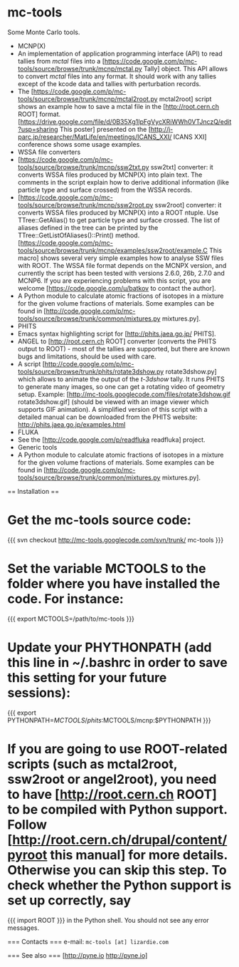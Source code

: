 # mc-tools
Some Monte Carlo tools.

 * MСNР(Х)
  * An implementation of application programming interface (API) to read tallies from *mctal* files into a [https://code.google.com/p/mc-tools/source/browse/trunk/mcnp/mctal.py Tally] object. This API allows to convert *mctal* files into any format.  It should work with any tallies except of the kcode data and tallies with perturbation records.
  * The [https://code.google.com/p/mc-tools/source/browse/trunk/mcnp/mctal2root.py mctal2root] script shows an example how to save a mctal file in the [http://root.cern.ch ROOT]  format.  [https://drive.google.com/file/d/0B35Xg1IpFgVycXRiWWh0VTJnczQ/edit?usp=sharing This poster] presented on the [http://j-parc.jp/researcher/MatLife/en/meetings/ICANS_XXI/ ICANS XXI] conference shows some usage examples.
  * WSSA file converters
   * [https://code.google.com/p/mc-tools/source/browse/trunk/mcnp/ssw2txt.py ssw2txt] converter: it converts WSSA files produced by MCNP(X) into plain text. The comments in the script explain how to derive additional information (like particle type and surface crossed) from the WSSA records.
   * [https://code.google.com/p/mc-tools/source/browse/trunk/mcnp/ssw2root.py ssw2root] converter: it converts WSSA files produced by MСNР(X) into a ROOT ntuple. Use TTree::GetAlias() to get particle type and surface crossed. The list of aliases defined in the tree can be printed by the TTree::GetListOfAliases()::Print() method. [https://code.google.com/p/mc-tools/source/browse/trunk/mcnp/examples/ssw2root/example.C This macro] shows several very simple examples how to analyse SSW files with ROOT. 
  The WSSA file format depends on the MCNPX version, and currently the script has been tested with versions 2.6.0, 26b, 2.7.0 and MCNP6. If you are experiencing problems with this script, you are welcome [https://code.google.com/u/batkov to contact the author].
  * A Python module to calculate atomic fractions of isotopes in a mixture for the given volume fractions of materials. Some examples can be found in  [http://code.google.com/p/mc-tools/source/browse/trunk/common/mixtures.py mixtures.py].
 * PHITS
  * Emacs syntax highlighting script for [http://phits.jaea.go.jp/ PHITS].
  * ANGEL to [http://root.cern.ch ROOT] converter (converts the PHITS output to ROOT) - most of the tallies are supported, but there are known bugs and limitations, should be used with care.
  * A script [http://code.google.com/p/mc-tools/source/browse/trunk/phits/rotate3dshow.py rotate3dshow.py] which allows to animate the output of the *t-3dshow* tally. It runs PHITS to generate many images, so one can get a rotating video of geometry setup. Example: [http://mc-tools.googlecode.com/files/rotate3dshow.gif rotate3dshow.gif] (should be viewed with an image viewer which supports GIF animation).  A simplified version of this script with a detailed manual can be downloaded from the PHITS website: http://phits.jaea.go.jp/examples.html
 * FLUKA
  * See the [http://code.google.com/p/readfluka readfluka] project.
 * Generic tools
  * A Python module to calculate atomic fractions of isotopes in a mixture for the given volume fractions of materials. Some examples can be found in  [http://code.google.com/p/mc-tools/source/browse/trunk/common/mixtures.py mixtures.py].

== Installation ==
 # Get the mc-tools source code:
{{{
svn checkout http://mc-tools.googlecode.com/svn/trunk/ mc-tools
}}}
 # Set the variable MCTOOLS to the folder where you have installed the code. For instance:
{{{
export MCTOOLS=/path/to/mc-tools
}}}
 # Update your PHYTHONPATH (add this line in ~/.bashrc in order to save this setting for your future sessions):
{{{
export PYTHONPATH=$MCTOOLS/phits:$MCTOOLS/mcnp:$PYTHONPATH
}}}
 # If you are going to use ROOT-related scripts (such as mctal2root, ssw2root or angel2root), you need to have [http://root.cern.ch ROOT] to be compiled with Python support. Follow [http://root.cern.ch/drupal/content/pyroot this manual] for more details. Otherwise you can skip this step. To check whether the Python support is set up correctly, say 
{{{
import ROOT
}}} 
 in the Python shell. You should not see any error messages.


=== Contacts ===
e-mail: `mc-tools [аt] lizardie.com`

=== See also ===
[http://pyne.io http://pyne.io]
